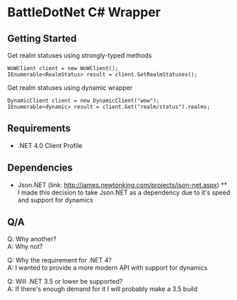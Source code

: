 # BattleDotNet C# Wrapper

## Getting Started

Get realm statuses using strongly-typed methods

	WoWClient client = new WoWClient();
	IEnumerable<RealmStatus> result = client.GetRealmStatuses();

Get realm statuses using dynamic wrapper
	
	DynamicClient client = new DynamicClient("wow");
	IEnumerable<dynamic> result = client.Get("realm/status").realms;

## Requirements
* .NET 4.0 Client Profile

## Dependencies
* Json.NET (link: http://james.newtonking.com/projects/json-net.aspx)
** I made this decision to take Json.NET as a dependency due to it's speed and support for dynamics

## Q/A
Q: Why another?  
A: Why not?

Q: Why the requirement for .NET 4?  
A: I wanted to provide a more modern API with support for dynamics

Q: Will .NET 3.5 or lower be supported?  
A: If there's enough demand for it I will probably make a 3.5 build